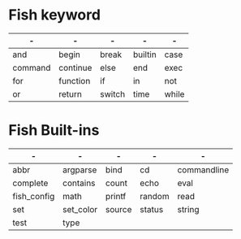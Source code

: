 # Fish keyword
| -       | -        | -      | -       | -     |
| ------- | -------- | ------ | ------- | ----- |
| and     | begin    | break  | builtin | case  |
| command | continue | else   | end     | exec  |
| for     | function | if     | in      | not   |
| or      | return   | switch | time    | while |

# Fish Built-ins
| -           | -         | -      | -      | -           |
| ----------- | --------- | ------ | ------ | ----------- |
| abbr        | argparse  | bind   | cd     | commandline |
| complete    | contains  | count  | echo   | eval        |
| fish_config | math      | printf | random | read        |
| set         | set_color | source | status | string      |
| test        | type      |        |        |             |